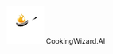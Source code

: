 <div>
  <img src="client/public/pan-resized-removebg-preview.png"/>
  <span>CookingWizard.AI</span>
</div>

